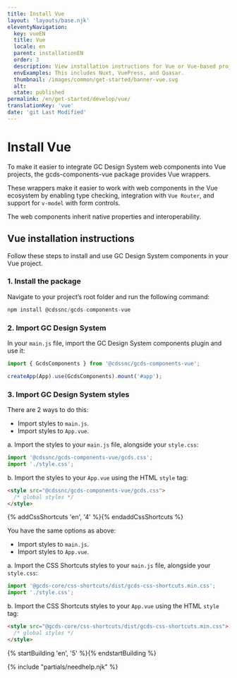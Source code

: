 ```yaml
---
title: Install Vue
layout: 'layouts/base.njk'
eleventyNavigation:
  key: vueEN
  title: Vue
  locale: en
  parent: installationEN
  order: 3
  description: View installation instructions for Vue or Vue-based projects.
  envExamples: This includes Nuxt, VuePress, and Quasar.
  thumbnail: /images/common/get-started/banner-vue.svg
  alt:
  state: published
permalink: /en/get-started/develop/vue/
translationKey: 'vue'
date: 'git Last Modified'
---
```


# Install Vue

To make it easier to integrate GC Design System web components into Vue projects, the <gcds-link href="{{ links.npmGcdsComponentsVue }}" external>gcds-components-vue</gcds-link> package provides Vue wrappers.

These wrappers make it easier to work with web components in the Vue ecosystem by enabling type checking, integration with `Vue Router`, and support for `v-model` with form controls.

The web components inherit native properties and interoperability.

## Vue installation instructions

Follow these steps to install and use GC Design System components in your Vue project.

### 1. Install the package

Navigate to your project’s root folder and run the following command:

```js
npm install @cdssnc/gcds-components-vue
```

### 2. Import GC Design System

In your `main.js` file, import the GC Design System components plugin and use it:

```js
import { GcdsComponents } from '@cdssnc/gcds-components-vue';

createApp(App).use(GcdsComponents).mount('#app');
```

### 3. Import GC Design System styles

There are 2 ways to do this:

<ul class="list-lower-alpha mb-300">
  <li>Import styles to <code>main.js</code>.</li>
  <li>Import styles to <code>App.vue</code>.</li>
</ul>

a. Import the styles to your `main.js` file, alongside your `style.css`:

```js
import '@cdssnc/gcds-components-vue/gcds.css';
import './style.css';
```

b. Import the styles to your `App.vue` using the HTML `style` tag:

```html
<style src="@cdssnc/gcds-components-vue/gcds.css">
  /* global styles */
</style>
```

{% addCssShortcuts 'en', '4' %}{% endaddCssShortcuts %}

You have the same options as above:

<ul class="list-lower-alpha mb-300">
  <li>Import styles to <code>main.js</code>.</li>
  <li>Import styles to <code>App.vue</code>.</li>
</ul>

a. Import the CSS Shortcuts styles to your `main.js` file, alongside your `style.css`:

```js
import '@gcds-core/css-shortcuts/dist/gcds-css-shortcuts.min.css';
import './style.css';
```

b. Import the CSS Shortcuts styles to your `App.vue` using the HTML `style` tag:

```html
<style src="@gcds-core/css-shortcuts/dist/gcds-css-shortcuts.min.css">
  /* global styles */
</style>
```

{% startBuilding 'en', '5' %}{% endstartBuilding %}

{% include "partials/needhelp.njk" %}
